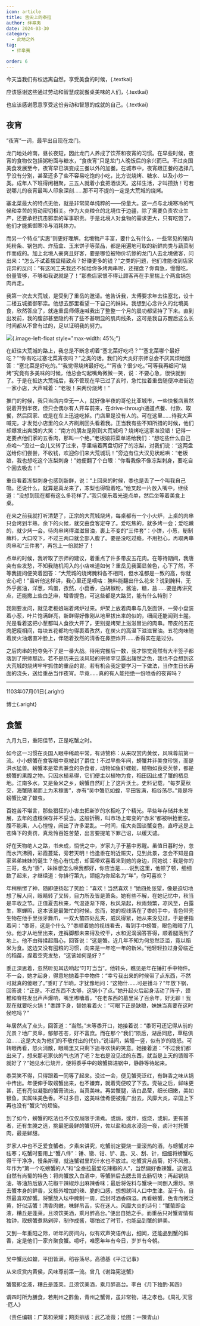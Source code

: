 ```yaml
---
icon: article
title: 舌尖上的泰拉
author: 绊皋夷
date: 2024-03-30
category:
  - 此地之外
tag:
  - 绊皋夷

order: 6
---
```


今天当我们有权远离自然，享受美食的时候，{.textkai}

应该感谢这些通过劳动和智慧成就餐桌美味的人们，{.textkai}

也应该感谢愿意享受这份劳动和智慧的成就的自己。{.textkai}

<!-- more -->

## 夜宵

“夜宵”一词，最早出自现在龙门。

龙门地处岭南，昼长夜短，因此龙门人养成了饮茶和夜宵的习惯。在早些时候，夜宵的食物仅包括粥粉面与糖水，“食夜宵”只是龙门人晚饭后的余兴而已。不过炎国美食发展至今，夜宵早已演变成三餐以外的加餐。在城市中，夜宵跟正餐的选择几乎没有分别，甚至还多了些不容易吃饱的小吃，比方说烧烤、糖水、以及小炒一类。成年人下班得闲相聚，三五人就着小食把酒谈天。这样生活，才叫攒劲！可若说哪儿的夜宵最叫人印象深刻……那不可不提的一定是大荒城的烧烤。

塞北菜最大的特点无他，就是非常简单纯粹的——份量大。这一点与北境寒冷的气候和幸苦的劳动密切相关。作为大炎粮仓的北境位于边疆，除了需要负责农业生产，还要承担抗击邪祟的军事职责。于是北境人对食物的需求更大，只有吃饱了，他们才能抵御寒冷与消耗体力。

而另一个特点“实惠”则更好理解。北境物产丰富，要什么有什么，一些常见的猪肉炖粉条、锅包肉、炸茄盒、玉米饼子等菜品，都是用遍地可取的新鲜肉类与蔬菜制作而成的。加上北境人豪爽且好客，要是哪位被物价坑惨的龙门人去北境做客，问出来：“怎么不试着摆盘精致点？好赚更多的钱？”之类的问题，他们准能收到店家诧异的反问：“有这闲工夫我还不如给你多烤两串呢，还摆盘？你甭急，慢慢吃，份量管够，不够和我说就是了！”那些店家恨不得让顾客再在手里揣上个两盒锅包肉再走。

我第一次去大荒城，是受到了重岳的邀请。他告诉我，太傅要求年去往塞北，设十二楼五城抵御邪祟。他想去那里看望一下自己的妹妹。我想到心念许久的北境美食，欣然答应了，就连重岳师傅连喊我出了整整一个月的晨功都坚持了下来。直到出发前，我的腹部甚至隐约有了些不甚明显的肌肉线条，这可是我自苏醒后这么长时间都从不曾有过的，足以证明我的努力。

![](./res/illustration/文章配图（一陳青山）.webp){.image-left-float style="max-width: 45%;"}

在赶往大荒城的路上，我总是不断念叨着“塞北菜好吃吗？”“塞北菜哪个最好吃？”“你有吃过塞北菜宵夜吗？”之类的话。我们的大炎好宗师总会不厌其烦地回答：“塞北菜是好吃的。”“我觉得烧烤最好吃。”“宵夜？很少吃。”可等我再细问“烧烤”究竟有多美味的时候，他总会勾起嘴角微微一笑，说：不要心急，很快就到了。于是在抵达大荒城后，我不管现在早已过了亥时，急忙拉着重岳随便冲进街边一家小店，大声喊着：“老板！来两份烧烤！”

推门的时候，我只当店内空无一人，就好像半夜的哥伦比亚城市，一些快餐店虽然说着开到半夜，但只会偶尔有人开车前来，在drive-through通道点餐、付款、取餐，然后回家、或是在车上迅速吃掉。门店里是没有人的。可在这里……待我大声喊完，才发觉小店里的众人齐刷刷回头看着我。正当我有些不知所措的时候，他们却爆发出爽朗的大笑：“南方的朋友是刚到大荒城吗？烧烤吃这家准没错！记得一定要点他们家的五香肉，那叫一个绝。”老板娘将菜单递给我们：“想吃些什么自己点哈～”没过一会儿又转了过来，手里端着两盘切好了的冻梨，对我们说：“这两盘送给你们尝尝，不收钱，欢迎你们来大荒城玩！”旁边有位大汉见状起哄：“老板娘，我也想吃这个冻梨刺身！”她便翻了个白眼：“你看我像不像冻梨刺身，要吃自个回去吸去！”

重岳看着冻梨刺身也感到新鲜，说：“上回来的时候，黍也是丢了一个叫我自己吸。还说什么，就算是真龙来了，冻梨也得吸着吃。”他叉起一片放入嘴中，继续道：“没想到现在都有这么多花样了。”我只傻乐着光速点单，然后坐等着美食上桌。

在来之前我就打听清楚了，正宗的大荒城烧烤，每桌都有一个小火炉，上桌的肉串只会烤到半熟，余下的火候，就交由食客定夺了。爱吃焦的，就多烤一会；爱吃嫩的，就少烤一会。待肉串烤得滋滋冒油，裹上不变的“三件套”：小饼，小葱，秘制蘸料，大口咬下，不过三两口就全部入腹了。要是没吃过瘾，不用担心，再取两串肉串和“三件套”，再包上一份就好了！

点单的时候，我听取了宗师的建议，着重点了许多带皮五花肉。在等待期间，我唐突有些发愁，不知我随机闯入的小店味道如何？重岳见我面显苦色，心下了然，不等我提问便笑着回答：“大荒城的烧烤腌料各不相同，但水准都是一致的高，你就安心吧！”虽听他这样讲，我心里还是嘀咕：腌料能翻出什么花来？说到腌料，无外乎酱油，洋葱，鸡蛋，孜然，小茴香，白胡椒粉，酱油，糖，盐……要是再讲究点，还能撒上些白芝麻，增香提色，可这些都是大路货，能有什么特别？

我刚要发问，就见老板娘端着烤炉过来。炉架上放着肉串与几张面饼，一旁小盘装着小葱，叶片饱满鲜亮，新鲜得好像刚从地里拔出来的似的，细闻还能闻到土腥。光是看着这把小葱都叫人食欲大开了，更别提烤架上滋滋冒油的肉串。带皮的五花肉肥瘦相间，每块五花都均匀得裹着孜然，在炭火的高温下滋滋冒油。五花肉味随着炭火油烟直冲脸上，伴随着孜然的清香在鼻腔炸开……香得实在是过分。

之后肉串的抢夺免不了是一番大战。待用完餐后一数，我才惊觉竟然有大半签子都落到了宗师那边。若不是历来云淡风轻的宗师罕见露出赧然之色，我也不会想到这大荒城的烧烤牢牢抓住的重岳的胃。若有机会我定要学习一下做法，当作生日长寿面的浇头，送给重岳当作夜宵。毕竟……真的有人能拒绝一份喷香的夜宵吗？

---

1103年07月01日{.aright}

博士{.aright}

## 食蟹

九月九日，重阳佳节，正是吃蟹之时。

如今这一习惯在炎国人眼中稀疏平常，有诗赞称：从来叹赏内黄侯，风味尊前第一流。小小螃蟹在食客眼中竟被封了爵位！不过早些年间，螃蟹并非美食珍馐，而是洪水猛兽。螃蟹本是荤素兼食的杂食者，动物如鱼虾螺蚬，植物如莨茭芡蓼，都是螃蟹的果腹之物。只因水植易得，它们便主以植物为食，稻田因此成了蟹的栖息地。江南多水，又是鱼米之乡，螃蟹自然盯上了这片沃土。史料记载，“每岁夏秋交，海蟹随潮而上为禾稼害”，亦有“吴中蟹厄如蝗，平田皆满，稻谷荡尽。”竟是将螃蟹比做了蝗虫。

百姓苦不堪言，那些猖狂的小害虫把新岁的水稻吃了个精光。早些年存储并未发展，去年的遗粮保存并不妥当。这般折腾，叫市场上霉变的“赤米”都被哄抢而空。腹不能果，人心惶惶，闹出了许多混乱。一时间，偌大炎国谈蟹变色，直呼这是上苍降下的责罚，真龙怜百姓苦楚，出言要提笔下罪己诏，以缓天谴。

好在天物绝人之路，书未成，惝恍之中，岁家九子于墓中苏醒。虽值日暮时分，忽而水汽沸腾，彩霞蔓延，旁若天明！恰逢黍在附近赈灾，见到此景，怎会不知是自家弟弟妹妹的诞生？他心有忧虑，却面带欢喜着来到她的身边，同她说：我是你的三哥，名为“黍”，妹妹想怎么唤我都好，你应当是……说到这里，他顿了顿，细细数了起来，才继续道：你排行第九，颉姐为你起名为“年”，你可喜欢？

年稍稍愣了神，随即便扬起了笑脸：“喜欢！当然喜欢！”她四处张望，像是迫切地想了解人间，眼睛转了又转，目力所及皆是萧条。她有些不解，在她记忆中，秋当是丰收之节。正值夏去秋来，气温逐渐下降，秋风渐起，秋雨频繁，凉风至，白露生，寒蝉鸣，这本该是最繁忙的时候。忽而，她的视线落在了黍的手中，青色带壳生物在他手里张牙舞爪，一双大螯四处乱夹，威风得紧，她从来没见过，于是便指着问：“黍哥，这是个什么？”黍顺着她的视线看去，看到手中螃蟹，眼色晦暗了几分。他才从地里出来，连裤脚都未来得及绞干，水和泥滴滴答答得，顺着腿落到了地上。他不由得揉起眉心，回答说：“这是蟹。近几年不知为何忽然泛滥，竟以稻米为食。这边又没有囤粮的习惯，向来是一年吃一年的新米。”他轻轻拉过身旁临近的稻苗，捏着空壳发愁，“这该如何是好？”

黍正深思着，忽然听见耳边响起“叮叮当当”。他转头，瞧见是年在锤打手中物件。不一会，她才起身，得意地抛着手中物件：“幸亏我出来的时候带了点东西，不然可就真的傻眼了。”黍盯了半晌，才犹豫地问：“这物什……可是镬斗？”年放下锅，回答说：“正是。不过东西不太够，这锅小了点。”她升起火后起身活动了阵子，颈椎和脊柱发出声声爆响，嘴里嘟囔着，“在老东西的墓里呆了百余年，好无聊！我现在就要吃火锅！”黍蹲下身，替她看着火：“可眼下正是缺粮，妹妹当真要在这时候吃吗？”

年居然点了点头，回答道：“当然。”未等黍开口，她接着说：“黍哥可还记得从前的光景？地广灵阜，郁郁苍苍，好不富庶。而在那个“我们”陨后，湖岳同悲，草秸俱泣……这是大炎为他们的不敬付出的代价。”说话间，紫瞳一竖，似有岁的隐怒。可转眼再看，怒火消散，眼睛里又只剩下追寻欢快的笑意。她接着道：“不过我们都出来了，想来那老家伙的气也消了吧？左右是没见过的东西，就当是上天的馈赠不就好了？”她见水已烧开，便将黍手中的螃蟹掷进锅中，静静等待起来。

黍哭笑不得，只得跟着一同等了起来。没过一会，便见蟹壳泛红，有鲜香之味从锅中传出。年便伸手取螃蟹出来，也不嫌弃，就着壳便咬了下去。壳破之后，鲜味更甚，还有亮似凝脂的蟹膏流出，当真美味。再尝蟹腿，洁白晶莹，细长细嫩，美如银鱼，实属味美色香。不过多日，这美味佳肴便被推广出去，风靡大炎，举国上下再也没有“蟹灾”的烦恼。

到了如今，螃蟹的吃法也不仅仅局限于清煮。或焗，或炸，或烧，或焖，更有甚者，还有生腌之选，挑最肥最鲜的蟹切开，佐以盐和卤水浸泡一夜，卤汁衬托蟹肉，最是鲜甜。

岁家人中也不乏爱食蟹者。夕素来讲究，吃蟹前定要烧一壶滚热的酒，与螃蟹对冲祛寒；吃蟹时要用上“蟹八件”：锤、镦、钳、铲、匙、叉、刮、针，细细将螃蟹吃得干干净净，慢条斯理，就连蟹钳里的汁水也不放过。吃蟹赏月品菊，好不风雅。年作为“第一个吃螃蟹的人”和“全泰拉最爱吃辣椒的人”，当然偏好香辣蟹。这做法自然有尚蜀的特色：将肉蟹放入白酒中，等蟹醉后去腮去胃去肠切块；再起锅烧油，等油热后放入花椒干辣椒炒出麻辣香味；最后将佐料与蟹块一同倒入爆炒。除去蟹本身的鲜香，又额外增加的辣、脆的口感，想想就叫人口中生津。至于令，自然最喜欢醉蟹。将蟹放入坛中腌制一周，启封时酒香四溢。再看螃蟹，色青而微泛黄，好似活蟹！清香肉嫩，味鲜吊舌，实在迷人。风靡大炎的诗句：“蟹螯即金液，糟丘是蓬莱。且须饮美酒，乘月醉高台。”便出自她之手。而重岳只对蟹胥情有独钟，取螃蟹煮熟剁碎，制作成酱，哪怕过了时节，也能品到蟹的鲜美。

又到一年重阳之际，听年的房间内，似有欢声笑语传出，细闻，还能品到蟹的鲜香，定是他们一家齐聚食蟹。噫吁，唯愿年年有今日，岁岁有今朝。

---

吴中蟹厄如蝗，平田皆满，稻谷荡尽。高德基《平江记事》

从来叹赏内黄侯，风味尊前第一流。曾几《谢路宪送蟹》

蟹螯即金液，糟丘是蓬莱。且须饮美酒，乘月醉高台。李白《月下独酌·其四》

谓四时所为膳食，若荆州之酢鱼，青州之蟹胥，虽非常物，进之孝也。《周礼·天官·厄人》<eod />

（责任编辑：广英和荣耀；网页排版：武乙凌薇；绘图：一陳青山）

<FakeAds />